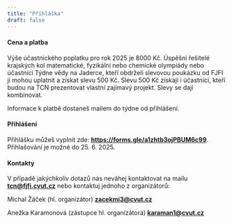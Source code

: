 ```yaml
---
title: "Přihláška"
draft: false
---
```


#### Cena a platba
Výše účastnického poplatku pro rok 2025 je 8000 Kč. Úspěšní řešitelé krajských kol matematické, fyzikální nebo chemické olympiády nebo účastníci Týdne vědy na Jaderce, kteří obdrželi slevovou poukázku od FJFI ji mohou uplatnit a získat slevu 500 Kč. Slevu 500 Kč získají i účastníci, kteří budou na TCN prezentovat vlastní zajímavý projekt. Slevy se dají kombinovat.


Informace k platbě dostaneš mailem do týdne od přihlášení.

#### Přihlášení

Přihlášku můžeš vyplnit zde: **https://forms.gle/a1zhtb3ojPBUM6c99**. Přihlašování je možné do 25. 6. 2025. 


#### Kontakty

V případě jakýchkoliv dotazů nás neváhej kontaktovat na mailu **tcn@fjfi.cvut.cz** nebo kontaktuj jednoho z organizátorů:

Michal Žáček (hl. organizátor) **zacekmi3@cvut.cz**

Anežka Karamonová (zástupce hl. organizátora) **karaman1@cvut.cz**





